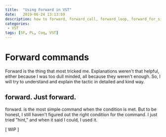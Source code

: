 ```yaml
---
title:  "Using Forward in VST"
date:   2019-06-24 13:13:59
description: how to forward, forward_call, forward_loop, forward_for_simple_bound in VST
categories: 
 - VST
tags: [SF, PL, Coq, VST]
---
```

# Forward commands
Forward is the thing that most tricked me. Explanations weren't that helpful, either because I was too dull minded, all because they weren't enough. So, I will try to understand and explain the tactic in detailed and kind way.

## forward. Just forward.
forward. is the most simple command when the condition is met. But to be honest, I still haven't figured out the right condition for the command. I just tried "hint," and when it said I could, I used it.

[ WIP ]